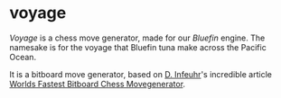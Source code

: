# voyage
*Voyage* is a chess move generator, made for our *Bluefin* engine. The namesake is for the voyage that Bluefin tuna make across the Pacific Ocean.

It is a bitboard move generator, based on [D. Infeuhr](https://www.codeproject.com/Members/dangi12012)'s incredible article [Worlds Fastest Bitboard Chess Movegenerator](https://www.codeproject.com/Articles/5313417/Worlds-Fastest-Bitboard-Chess-Movegenerator).

